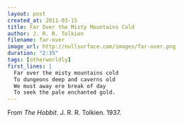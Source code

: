 ```yaml
---
layout: post
created_at: 2011-03-15
title: Far Over the Misty Mountains Cold
author: J. R. R. Tolkien
filename: far-over
image_url: http://nullsurface.com/images/far-over.png
duration: "2:35"
tags: [otherworldly]
first_lines: |
  Far over the misty mountains cold
  To dungeons deep and caverns old
  We must away ere break of day
  To seek the pale enchanted gold.
---
```


From _The Hobbit_.  J. R. R. Tolkien.  1937.

